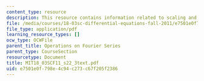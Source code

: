 ```yaml
---
content_type: resource
description: This resource contains information related to scaling and shifting.
file: /media/courses/18-03sc-differential-equations-fall-2011/e7501e0f798e4c94c273c67f205f2386_MIT18_03SCF11_s22_3text.pdf
file_type: application/pdf
learning_resource_types: []
ocw_type: OCWFile
parent_title: Operations on Fourier Series
parent_type: CourseSection
resourcetype: Document
title: MIT18_03SCF11_s22_3text.pdf
uid: e7501e0f-798e-4c94-c273-c67f205f2386
---
```

